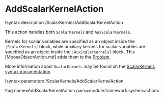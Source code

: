 # AddScalarKernelAction

!syntax description /ScalarKernels/AddScalarKernelAction

This action handles both `ScalarKernels` and `AuxScalarKernels`.

Kernels for scalar variables are specified as an object inside the `[ScalarKernels]` block,
while auxiliary kernels for scalar variables are specified as an object inside the `[AuxScalarKernels]` block.
This [MooseObjectAction.md] adds them to the [Problem](syntax/Problem/index.md).

More information about `ScalarKernels` may be found on the
[ScalarKernels syntax documentation](syntax/ScalarKernels/index.md).

!syntax parameters /ScalarKernels/AddScalarKernelAction

!tag name=AddScalarKernelAction pairs=module:framework system:actions
